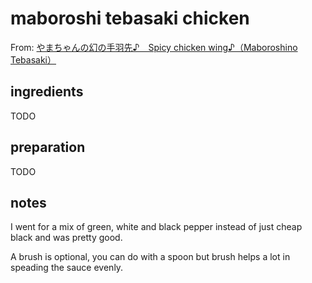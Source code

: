 # maboroshi tebasaki chicken

From: [やまちゃんの幻の手羽先♪　Spicy chicken wing♪（Maboroshino Tebasaki）](https://youtu.be/zushgTab99E)

## ingredients

TODO

## preparation

TODO

## notes

I went for a mix of green, white and black pepper instead of just cheap black and was pretty good.

A brush is optional, you can do with a spoon but brush helps a lot in speading the sauce evenly.